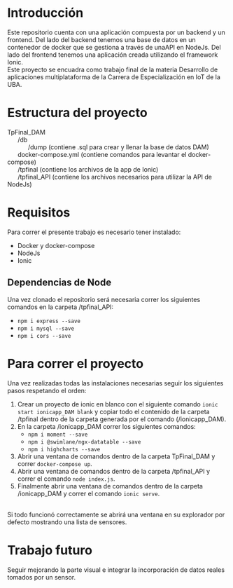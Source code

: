 # Introducción
Este repositorio cuenta con una aplicación compuesta por un backend y un frontend. Del lado del backend tenemos una base de datos en un contenedor de docker que se gestiona a través de unaAPI en NodeJs. Del lado del frontend tenemos una aplicación creada utilizando el framework Ionic.
<br> Este proyecto se encuadra como trabajo final de la materia Desarrollo de aplicaciones multiplataforma de la Carrera de Especialización en IoT de la UBA.

# Estructura del proyecto

TpFinal_DAM <br>
&nbsp;&nbsp;&nbsp;&nbsp;&nbsp;&nbsp;/db <br>
&nbsp;&nbsp;&nbsp;&nbsp;&nbsp;&nbsp;&nbsp;&nbsp;&nbsp;&nbsp;&nbsp;&nbsp;/dump (contiene .sql para crear y llenar la base de datos DAM) <br>
&nbsp;&nbsp;&nbsp;&nbsp;&nbsp;&nbsp;docker-compose.yml (contiene comandos para levantar el docker-compose) <br> 
&nbsp;&nbsp;&nbsp;&nbsp;&nbsp;&nbsp;/tpfinal (contiene los archivos de la app de Ionic) <br> 
&nbsp;&nbsp;&nbsp;&nbsp;&nbsp;&nbsp;/tpfinal_API (contiene los archivos necesarios para utilizar la API de NodeJs) <br>

# Requisitos

Para correr el presente trabajo es necesario tener instalado: <br>
* Docker y docker-compose
* NodeJs
* Ionic

## Dependencias de Node

Una vez clonado el repositorio será necesaria correr los siguientes comandos en la carpeta /tpfinal_API:
- `npm i express --save`
- `npm i mysql --save`
- `npm i cors --save`

 
# Para correr el proyecto

Una vez realizadas todas las instalaciones necesarias seguir los siguientes pasos respetando el orden:
1. Crear un proyecto de ionic en blanco con el siguiente comando `ionic start ionicapp_DAM blank` y copiar todo el contenido de la carpeta /tpfinal dentro de la carpeta generada por el comando (/ionicapp_DAM).
2. En la carpeta /ionicapp_DAM correr los siguientes comandos:
   - `npm i moment --save`
   - `npm i @swimlane/ngx-datatable --save`
   - `npm i highcharts --save`
3. Abrir una ventana de comandos dentro de la carpeta TpFinal_DAM y correr `docker-compose up`.
4. Abrir una ventana de comandos dentro de la carpeta /tpfinal_API y correr el comando `node index.js`.
5. Finalmente abrir una ventana de comandos dentro de la carpeta /ionicapp_DAM y correr el comando `ionic serve`.

<br> Si todo funcionó correctamente se abrirá una ventana en su explorador por defecto mostrando una lista de sensores.

# Trabajo futuro

Seguir mejorando la parte visual e integrar la incorporación de datos reales tomados por un sensor.
